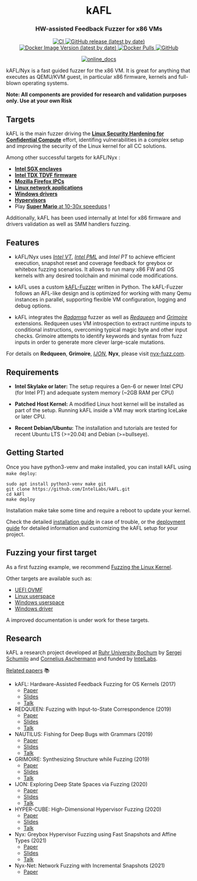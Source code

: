 <h1 align="center">
  <br>kAFL</br>
</h1>

<h3 align="center">
HW-assisted Feedback Fuzzer for x86 VMs
</h3>

<p align="center">
  <a href="https://github.com/IntelLabs/kAFL/actions/workflows/CI.yml">
    <img src="https://github.com/IntelLabs/kAFL/actions/workflows/CI.yml/badge.svg" alt="CI">
  </a>
  <a href="https://github.com/IntelLabs/kAFL/releases">
    <img alt="GitHub release (latest by date)" src="https://img.shields.io/github/v/release/IntelLabs/kAFL">
  </a>
  <a href="https://hub.docker.com/r/intellabs/kafl">
    <img alt="Docker Image Version (latest by date)" src="https://img.shields.io/docker/v/intellabs/kafl?label=Docker%20Image">
  </a>
  <a href="https://hub.docker.com/r/intellabs/kafl">
    <img alt="Docker Pulls" src="https://img.shields.io/docker/pulls/intellabs/kafl">
  </a>
  <a href="https://github.com/IntelLabs/kAFL/blob/master/LICENSE.md">
    <img alt="GitHub" src="https://img.shields.io/github/license/IntelLabs/kafl">
  </a>
</p>
<p align="center">
  <a href="https://IntelLabs.github.io/kAFL/">
    <img src="https://img.shields.io/badge/Online-Documentation-green?style=for-the-badge&logo=gitbook" alt="online_docs"/>
  </a>
</p>

kAFL/Nyx is a fast guided fuzzer for the x86 VM. It is great for anything that
executes as QEMU/KVM guest, in particular x86 firmware, kernels and full-blown
operating systems.

**Note: All components are provided for research and validation purposes only.
Use at your own Risk**

## Targets

kAFL is the main fuzzer driving the [**Linux Security Hardening for Confidential Compute**](https://github.com/intel/ccc-linux-guest-hardening) effort, identifing vulnerabilities in a complex setup and improving the security of the Linux kernel for all CC solutions.

Among other successful targets for kAFL/Nyx :

- [**Intel SGX enclaves**](https://arxiv.org/pdf/2111.03013.pdf)
- [**Intel TDX TDVF firmware**](https://github.com/hemx0147/TDVFuzz)
- [**Mozilla Firefox IPCs**](https://arxiv.org/pdf/2111.03013.pdf)
- [**Linux network applications** ](https://arxiv.org/pdf/2111.03013.pdf)
- [**Windows drivers**](https://github.com/IntelLabs/kAFL/issues/53)
- [**Hypervisors**](https://www.usenix.org/conference/usenixsecurity21/presentation/schumilo)
- Play [**Super Mario** at 10-30x speedups](https://arxiv.org/pdf/2111.03013.pdf) !

Additionally, kAFL has been used internally at Intel for x86 firmware and drivers validation as well as SMM handlers fuzzing.

## Features

- kAFL/Nyx uses [_Intel VT_](https://www.intel.com/content/www/us/en/virtualization/virtualization-technology/intel-virtualization-technology.html), [_Intel PML_](https://www.intel.com/content/dam/www/public/us/en/documents/white-papers/page-modification-logging-vmm-white-paper.pdf) and _Intel PT_ to achieve efficient execution, snapshot reset and coverage feedback for greybox or whitebox fuzzing scenarios. It allows to run many x86 FW and OS kernels with any desired toolchain and minimal code 
modifications.

- kAFL uses a custom [kAFL-Fuzzer](https://github.com/IntelLabs/kafl.fuzzer)
  written in Python. The kAFL-Fuzzer follows an AFL-like design and is optimized
  for working with many Qemu instances in parallel, supporting flexible VM
  configuration, logging and debug options.

- kAFL integrates the [_Radamsa_](https://gitlab.com/akihe/radamsa) fuzzer as well as [_Redqueen_](https://github.com/RUB-SysSec/redqueen) and [_Grimoire_](https://github.com/RUB-SysSec/grimoire) extensions. Redqueen uses VM introspection to extract runtime inputs to conditional instructions, overcoming typical magic byte and other input checks. Grimoire attempts to identify keywords and syntax from fuzz inputs in order to generate more clever large-scale mutations.

For details on **Redqueen**, **Grimoire**, [_IJON_](https://github.com/RUB-SysSec/ijon), **Nyx**, please visit [nyx-fuzz.com](https://nyx-fuzz.com).


## Requirements

- **Intel Skylake or later:** The setup requires a Gen-6 or newer Intel CPU (for
  Intel PT) and adequate system memory (~2GB RAM per CPU)

- **Patched Host Kernel:** A modified Linux host kernel will be installed as part
  of the setup. Running kAFL inside a VM may work starting IceLake or later CPU.

- **Recent Debian/Ubuntu:** The installation and tutorials are
  tested for recent Ubuntu LTS (>=20.04) and Debian (>=bullseye).


## Getting Started

Once you have python3-venv and make installed, you can install kAFL using `make deploy`:

```shell
sudo apt install python3-venv make git
git clone https://github.com/IntelLabs/kAFL.git
cd kAFl
make deploy
```

Installation make take some time and require a reboot to update your kernel.

Check the detailed [installation guide](https://intellabs.github.io/kAFL/tutorials/installation.html) in case
of trouble, or the [deployment guide](https://intellabs.github.io/kAFL/reference/deployment.html) for detailed
information and customizing the kAFL setup for your project.

## Fuzzing your first target

As a first fuzzing example, we recommend [Fuzzing the Linux Kernel](https://intellabs.github.io/kAFL/tutorials/fuzzing_linux_kernel.html).

Other targets are available such as:

- [UEFI OVMF](https://github.com/IntelLabs/kafl.targets/tree/master/uefi_ovmf_64)
- [Linux userspace](https://github.com/IntelLabs/kafl.targets/tree/master/linux-user)
- [Windows userspace](https://github.com/IntelLabs/kafl.targets/tree/master/windows_x86_64-userspace)
- [Windows driver](https://github.com/IntelLabs/kafl.targets/tree/master/windows_x86_64)

A improved documentation is under work for these targets.

## Research

kAFL a research project developed at [Ruhr University Bochum](https://www.ruhr-uni-bochum.de/en) by [Sergej Schumilo](https://schumilo.de/) and [Cornelius Aschermann](https://hexgolems.com/) and funded by [IntelLabs](https://www.intel.com/content/www/us/en/research/overview.html).

[Related papers](https://nyx-fuzz.com/papers/) 📚

- kAFL: Hardware-Assisted Feedback Fuzzing for OS Kernels (2017)
  - [Paper](https://nyx-fuzz.com/papers/kafl.pdf)
  - [Slides](https://nyx-fuzz.com/papers/kafl_slides.pdf)
  - [Talk](https://www.youtube.com/watch?v=gZ808d7rQYU)
- REDQUEEN: Fuzzing with Input-to-State Correspondence (2019)
  - [Paper](https://nyx-fuzz.com/papers/redqueen.pdf)
  - [Slides](https://nyx-fuzz.com/papers/redqueen_slides.pdf)
  - [Talk](https://www.youtube.com/watch?v=9JpanJ29r_U)
- NAUTILUS: Fishing for Deep Bugs with Grammars (2019)
  - [Paper](https://nyx-fuzz.com/papers/nautilus.pdf)
  - [Slides](https://nyx-fuzz.com/papers/nautilus_slides.pdf)
  - [Talk](https://www.youtube.com/watch?v=z0rpN_hxdnA)
- GRIMOIRE: Synthesizing Structure while Fuzzing (2019)
  - [Paper](https://nyx-fuzz.com/papers/grimoire.pdf)
  - [Slides](https://nyx-fuzz.com/papers/grimoire_slides.pdf)
  - [Talk](https://www.youtube.com/watch?v=VF9YcAnzMPI)
- IJON: Exploring Deep State Spaces via Fuzzing (2020)
  - [Paper](https://nyx-fuzz.com/papers/ijon.pdf)
  - [Slides](https://nyx-fuzz.com/papers/ijon_slides.pdf)
  - [Talk](https://www.youtube.com/watch?v=XuyF-Jb2hQ4)
- HYPER-CUBE: High-Dimensional Hypervisor Fuzzing (2020)
  - [Paper](https://nyx-fuzz.com/papers/hypercube.pdf)
  - [Slides](https://nyx-fuzz.com/papers/hypercube_slides.pdf)
  - [Talk](https://www.youtube.com/watch?v=GmIlLKT_nH8)
- Nyx: Greybox Hypervisor Fuzzing using Fast Snapshots and Affine Types (2021)
  - [Paper](https://www.usenix.org/system/files/sec21-schumilo.pdf)
  - [Slides](https://www.usenix.org/system/files/sec21_slides_schumilo.pdf)
  - [Talk](https://youtu.be/ZsW5_Ukzl_8)
- Nyx-Net: Network Fuzzing with Incremental Snapshots (2021)
  - [Paper](https://arxiv.org/pdf/2111.03013.pdf)
